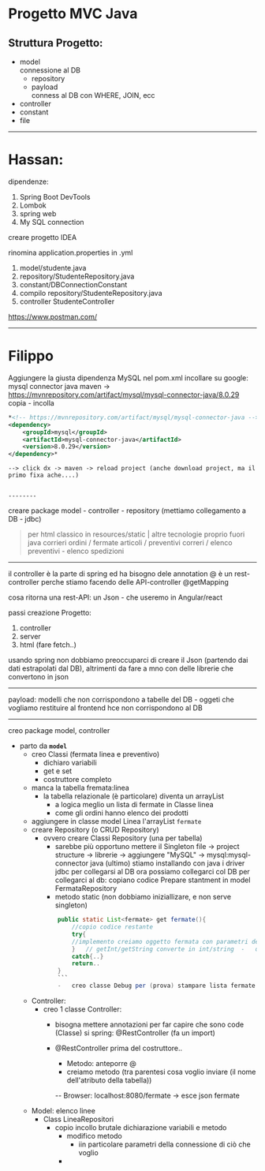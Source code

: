 # Progetto MVC Java

## Struttura Progetto:
- model  
connessione al DB
    - repository  
    - payload  
    conness al DB con WHERE, JOIN, ecc
- controller  
- constant  
- file  

---
# Hassan:

dipendenze:
1. Spring Boot DevTools
2. Lombok
3. spring web
4. My SQL connection

creare progetto IDEA

rinomina application.properties in .yml

1. model/studente.java
2. repository/StudenteRepository.java
3. constant/DBConnectionConstant
4. compilo repository/StudenteRepository.java
5. controller StudenteController


https://www.postman.com/

---
# Filippo
Aggiungere la giusta dipendenza MySQL
nel pom.xml incollare 
    su google:    mysql connector java maven
    -> https://mvnrepository.com/artifact/mysql/mysql-connector-java/8.0.29
    copia - incolla
```xml
*<!-- https://mvnrepository.com/artifact/mysql/mysql-connector-java -->
<dependency>
    <groupId>mysql</groupId>
    <artifactId>mysql-connector-java</artifactId>
    <version>8.0.29</version>
</dependency>*
```
    --> click dx -> maven -> reload project (anche download project, ma il primo fixa ache....)


    --------


creare package
model - controller - repository (mettiamo collegamento a DB - jdbc)
> per html classico in resources/static | altre tecnologie proprio fuori java
corrieri ordini / fermate articoli / preventivi correri / elenco preventivi - elenco spedizioni

---
il controller è la parte di spring ed ha bisogno dele annotation
@ è un rest-controller perche stiamo facendo delle API-controller
@getMapping

cosa ritorna una rest-API: un Json - che useremo in Angular/react

passi creazione Progetto:
1. controller
2. server
3. html (fare fetch..)

usando spring non dobbiamo preoccuparci di creare il Json (partendo dai dati estrapolati dal DB), altrimenti da fare a mno con delle librerie che convertono in json

---
payload: modelli che non corrispondono a tabelle del DB - oggeti che vogliamo restituire al frontend hce non corrispondono al DB

---


creo package model, controller
-   parto da **`model`**
    -   creo Classi (fermata linea e preventivo)
        -   dichiaro variabili
        -   get e set
        -   costruttore completo
    -   manca la tabella fremata:linea
        -   la tabella relazionale (è particolare) diventa un arrayList
            -   a logica meglio un lista di fermate in Classe linea                     
            -   come gli ordini hanno elenco dei prodotti
    -   aggiungere in classe model Linea l'arrayList `fermate`
    -   creare Repository (o CRUD Repository)
        -   ovvero creare Classi Repository (una per tabella)
            -   sarebbe più opportuno mettere il Singleton
        file -> project structure -> librerie -> aggiungere "MySQL" -> mysql:mysql-connector java (ultimo)
            stiamo installando con java i driver jdbc per collegarsi al DB
            ora possiamo collegarci col DB
        per collegarci al db:
            copiano codice Prepare stantment in model FermataRepository
            +   metodo static (non dobbiamo iniziallizare, e non serve singleton)
            ```java
                public static List<fermate> get fermate(){
                    //copio codice restante
                    try{
                    //implemento creiamo oggetto fermata con parametri della query
                    }   // getInt/getString converte in int/string  -   da scrivere per ogni riga, così abbiamo una lista(elenco) di fermate
                    catch{..}
                    return..
                }
                ```
                -   creo classe Debug per (prova) stampare lista fermate
    -   Controller:
        -   creo 1 classe Controller:
            -   bisogna mettere annotazioni per far capire che sono code (Classe) si spring:  @RestController (fa un import)
            -   @RestController prima del costruttore..
                -   Metodo: anteporre @
                -   creiamo metodo   (tra parentesi cosa voglio inviare (il nome dell'atributo della tabella))

                --  Browser:    localhost:8080/fermate     -> esce json fermate
    -   Model:  elenco linee
        -   Class LineaRepositori
            -   copio incollo brutale dichiarazione variabili e metodo
                -   modifico metodo
                    -   iin particolare parametri della connessione di ciò che voglio
                -